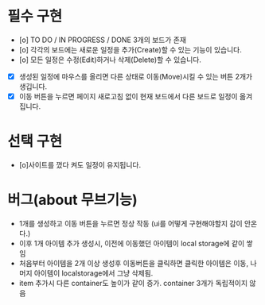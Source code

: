# 필수 구현

- [o] TO DO / IN PROGRESS / DONE 3개의 보드가 존재
- [o] 각각의 보드에는 새로운 일정을 추가(Create)할 수 있는 기능이 있습니다.
- [o] 모든 일정은 수정(Edit)하거나 삭제(Delete)할 수 있습니다.
- [x] 생성된 일정에 마우스를 올리면 다른 상태로 이동(Move)시킬 수 있는 버튼 2개가 생깁니다.
- [x] 이동 버튼을 누르면 페이지 새로고침 없이 현재 보드에서 다른 보드로 일정이 옮겨집니다.

# 선택 구현

- [o]사이트를 껐다 켜도 일정이 유지됩니다.

# 버그(about 무브기능)

- 1개를 생성하고 이동 버튼을 누르면 정상 작동 (ui를 어떻게 구현해야할지 감이 안온다.)
- 이후 1개 아이템 추가 생성시, 이전에 이동했던 아이템이 local storage에 같이 쌓임
- 처음부터 아이템을 2개 이상 생성후 이동버튼을 클릭하면 클릭한 아이템은 이동, 나머지 아이템이 localstorage에서 그냥 삭제됨.
- item 추가시 다른 container도 높이가 같이 증가. container 3개가 독립적이지 않음
